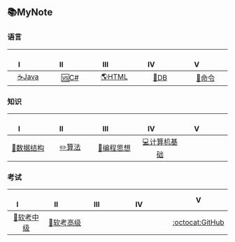 ## 📚MyNote
 
### 语言
|&emsp;&emsp;&ensp;Ⅰ&emsp;&emsp;&ensp;|&emsp;&emsp;&ensp;Ⅱ&emsp;&emsp;&ensp;|&emsp;&emsp;&ensp;Ⅲ&emsp;&emsp;&ensp;|&emsp;&emsp;&ensp;Ⅳ&emsp;&emsp;&ensp;|&emsp;&emsp;&ensp;Ⅴ&emsp;&emsp;&ensp;| 
|:----:|:----:|:----:|:----:|:----:|
|[☕Java️](Interview-Java/Java.md)|[🆚C#](Interview-NET/NET.md)|[🌎HTML](Interview-HTML/HTML.md)|[💾DB](Interview-DB/DB.md)|[🔧命令](Interview-Other/Tool.md) |

### 知识
|&emsp;&emsp;&ensp;Ⅰ&emsp;&emsp;&ensp;|&emsp;&emsp;&ensp;Ⅱ&emsp;&emsp;&ensp;|&emsp;&emsp;&ensp;Ⅲ&emsp;&emsp;&ensp;|&emsp;&emsp;&ensp;Ⅳ&emsp;&emsp;&ensp;|&emsp;&emsp;&ensp;Ⅴ&emsp;&emsp;&ensp;| 
|:----:|:----:|:----:|:----:|:----:|
|[📏数据结构](Interview-DSAndA/DS.md)|[✏️算法](Interview-DSAndA/Algorithm.md)|[🎴编程思想](Interview-ComAndThink/Thinking.md)|[💻计算机基础](Interview-ComAndThink/ComputerBasic.md)| |

### 考试
|&emsp;&emsp;&ensp;Ⅰ&emsp;&emsp;&ensp;|&emsp;&emsp;&ensp;Ⅱ&emsp;&emsp;&ensp;|&emsp;&emsp;&ensp;Ⅲ&emsp;&emsp;&ensp;|&emsp;&emsp;&ensp;Ⅳ&emsp;&emsp;&ensp;|&emsp;&emsp;&ensp;Ⅴ&emsp;&emsp;&ensp;|
|:----:|:----:|:----:|:----:|:----:|
|[📃软考中级](Interview-Other/NCRE.md)|[📃软考高级](Interview-Other/NCRE2.md)| | | [:octocat:GitHub](Interview-Other/GitHub.md)| 


